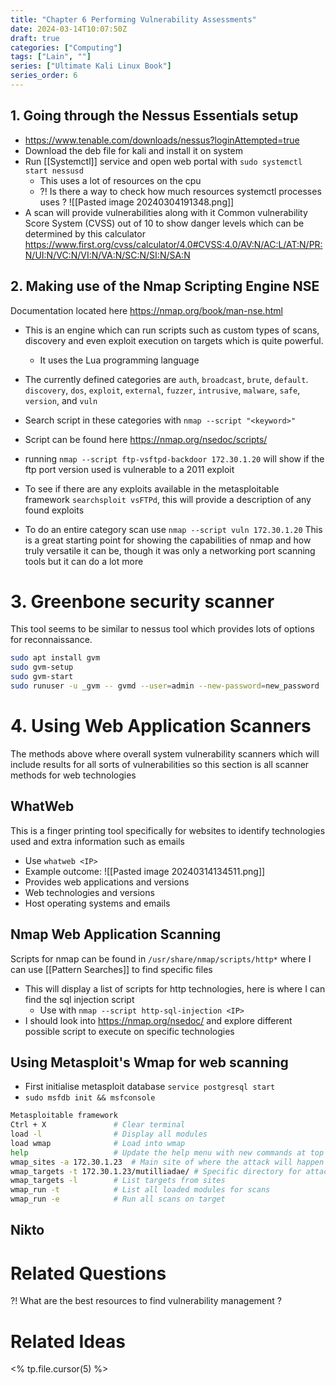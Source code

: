 ```yaml
---
title: "Chapter 6 Performing Vulnerability Assessments"
date: 2024-03-14T10:07:50Z
draft: true
categories: ["Computing"]
tags: ["Lain", ""]
series: ["Ultimate Kali Linux Book"]
series_order: 6
---
```




## 1. Going through the Nessus Essentials setup
- https://www.tenable.com/downloads/nessus?loginAttempted=true
- Download the deb file for kali and install it on system
- Run [[Systemctl]] service and open web portal with `sudo systemctl start nessusd`
	- This uses a lot of resources on the cpu
	- ?! Is there a way to check how much resources systemctl processes uses ?
![[Pasted image 20240304191348.png]]
- A scan will provide vulnerabilities along with it Common vulnerability Score System (CVSS) out of 10 to show danger levels which can be determined by this calculator https://www.first.org/cvss/calculator/4.0#CVSS:4.0/AV:N/AC:L/AT:N/PR:N/UI:N/VC:N/VI:N/VA:N/SC:N/SI:N/SA:N
## 2. Making use of the Nmap Scripting Engine NSE

Documentation located here https://nmap.org/book/man-nse.html


- This is an engine which can run scripts such as custom types of scans, discovery and even exploit execution on targets which is quite powerful.
	- It uses the Lua programming language
- The currently defined categories are `auth`, `broadcast`, `brute`, `default`. `discovery`, `dos`, `exploit`, `external`, `fuzzer`, `intrusive`, `malware`, `safe`, `version`, and `vuln`
- Search script in these categories with `nmap --script "<keyword>"`
- Script can be found here https://nmap.org/nsedoc/scripts/

- running `nmap --script ftp-vsftpd-backdoor 172.30.1.20` will show if the ftp port version used is vulnerable to a 2011 exploit
- To see if there are any exploits available in the metasploitable framework `searchsploit vsFTPd`, this will provide a description of any found exploits
- To do an entire category scan use `nmap --script vuln 172.30.1.20`
This is a great starting point for showing the capabilities of nmap and how truly versatile it can be, though it was only a networking port scanning tools but it can do a lot more

# 3. Greenbone security scanner
This tool seems to be similar to nessus tool which provides lots of options for reconnaissance.
```bash
sudo apt install gvm
sudo gvm-setup
sudo gvm-start
sudo runuser -u _gvm -- gvmd --user=admin --new-password=new_password  # reset pass
```

# 4. Using Web Application Scanners
The methods above where overall system vulnerability scanners which will include results for all sorts of vulnerabilities so this section is all scanner methods for web technologies
## WhatWeb
This is a finger printing tool specifically for websites to identify technologies used and extra information such as emails
- Use `whatweb <IP>`
- Example outcome:
![[Pasted image 20240314134511.png]]
- Provides web applications and versions
- Web technologies and versions
- Host operating systems and emails
## Nmap Web Application Scanning
Scripts for nmap can be found in `/usr/share/nmap/scripts/http*` where I can use [[Pattern Searches]] to find specific files
- This will display a list of scripts for http technologies, here is where I can find the sql injection script
	- Use with `nmap --script http-sql-injection <IP>`
- I should look into https://nmap.org/nsedoc/ and explore different possible script to execute on specific technologies
## Using Metasploit's Wmap for web scanning
- First initialise metasploit database `service postgresql start`
- `sudo msfdb init && msfconsole`
```bash
Metasploitable framework
Ctrl + X               # Clear terminal
load -l                # Display all modules
load wmap              # Load into wmap
help                   # Update the help menu with new commands at top
wmap_sites -a 172.30.1.23  # Main site of where the attack will happen
wmap_targets -t 172.30.1.23/mutilliadae/ # Specific directory for attack
wmap_targets -l        # List targets from sites
wmap_run -t            # List all loaded modules for scans
wmap_run -e            # Run all scans on target
```
## Nikto
# Related Questions
?! What are the best resources to find vulnerability management ?

# Related Ideas
<% tp.file.cursor(5) %>

